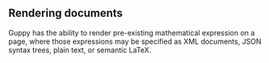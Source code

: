 ## Rendering documents

Guppy has the ability to render pre-existing mathematical expression
on a page, where those expressions may be specified as XML documents,
JSON syntax trees, plain text, or semantic LaTeX.
